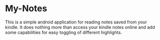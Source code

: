 # My-Notes

This is a simple android application for reading notes saved from your kindle. It does nothing more than access your kindle notes online and add some capabilities for easy toggling of different highlights.



